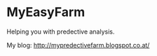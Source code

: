 # MyEasyFarm
Helping you with predective analysis.

My blog: http://mypredectivefarm.blogspot.co.at/
